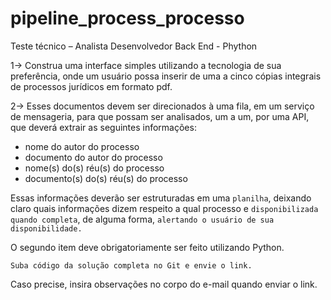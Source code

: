 # pipeline_process_processo

Teste técnico – Analista Desenvolvedor Back End - Phython

1-> Construa uma interface simples utilizando a tecnologia de sua preferência, onde um usuário possa
inserir de uma a cinco cópias integrais de processos jurídicos em formato pdf.

2-> Esses documentos devem ser direcionados à uma fila, em um serviço de mensageria, para que
possam ser analisados, um a um, por uma API, que deverá extrair as seguintes informações:

- nome do autor do processo
- documento do autor do processo
- nome(s) do(s) réu(s) do processo
- documento(s) do(s) réu(s) do processo

Essas informações deverão ser estruturadas em uma `planilha`, deixando claro quais informações dizem
respeito a qual processo e `disponibilizada quando completa`,
de alguma forma, `alertando o usuário de sua disponibilidade.`

O segundo item deve obrigatoriamente ser feito utilizando Python.

`Suba código da solução completa no Git e envie o link.`

Caso precise, insira observações no corpo do e-mail quando enviar o link.
